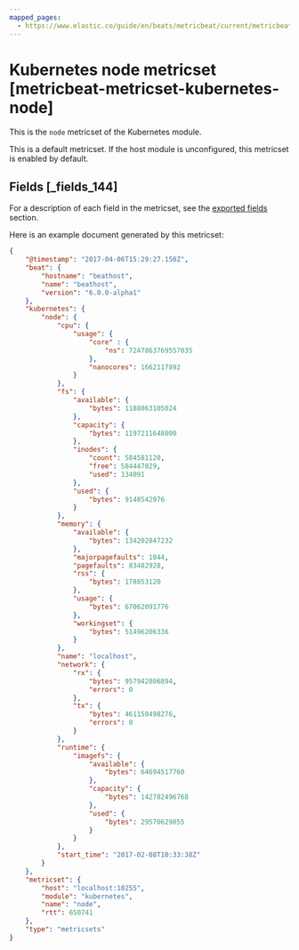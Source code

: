 ```yaml
---
mapped_pages:
  - https://www.elastic.co/guide/en/beats/metricbeat/current/metricbeat-metricset-kubernetes-node.html
---
```


# Kubernetes node metricset [metricbeat-metricset-kubernetes-node]

This is the `node` metricset of the Kubernetes module.

This is a default metricset. If the host module is unconfigured, this metricset is enabled by default.

## Fields [_fields_144]

For a description of each field in the metricset, see the [exported fields](/reference/metricbeat/exported-fields-kubernetes.md) section.

Here is an example document generated by this metricset:

```json
{
    "@timestamp": "2017-04-06T15:29:27.150Z",
    "beat": {
        "hostname": "beathost",
        "name": "beathost",
        "version": "6.0.0-alpha1"
    },
    "kubernetes": {
        "node": {
            "cpu": {
                "usage": {
                    "core" : {
                        "ns": 7247863769557035
                    },
                    "nanocores": 1662117892
                }
            },
            "fs": {
                "available": {
                    "bytes": 1188063105024
                },
                "capacity": {
                    "bytes": 1197211648000
                },
                "inodes": {
                    "count": 584581120,
                    "free": 584447029,
                    "used": 134091
                },
                "used": {
                    "bytes": 9148542976
                }
            },
            "memory": {
                "available": {
                    "bytes": 134202847232
                },
                "majorpagefaults": 1044,
                "pagefaults": 83482928,
                "rss": {
                    "bytes": 178053120
                },
                "usage": {
                    "bytes": 67062091776
                },
                "workingset": {
                    "bytes": 51496206336
                }
            },
            "name": "localhost",
            "network": {
                "rx": {
                    "bytes": 957942806894,
                    "errors": 0
                },
                "tx": {
                    "bytes": 461158498276,
                    "errors": 0
                }
            },
            "runtime": {
                "imagefs": {
                    "available": {
                        "bytes": 64694517760
                    },
                    "capacity": {
                        "bytes": 142782496768
                    },
                    "used": {
                        "bytes": 29570629855
                    }
                }
            },
            "start_time": "2017-02-08T10:33:38Z"
        }
    },
    "metricset": {
        "host": "localhost:10255",
        "module": "kubernetes",
        "name": "node",
        "rtt": 650741
    },
    "type": "metricsets"
}
```


